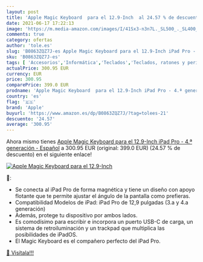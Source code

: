 ```yaml
---
layout: post
title: 'Apple Magic Keyboard  para el 12.9-Inch  al 24.57 % de descuento'
date: 2021-06-17 17:22:13
image: 'https://m.media-amazon.com/images/I/41Sx3-n3n7L._SL500_._SL400_.jpg'
comments: true
category: ofertas
author: 'tole.es'
slug: 'B0863ZQZ7J-es Apple Magic Keyboard para el 12.9-Inch iPad Pro - 4.ª...'
sku: 'B0863ZQZ7J-es'
tags: [ 'Accesorios','Informática','Teclados','Teclados, ratones y periféricos de entrada','apple','ipad', ]
actualPrice: 300.95 EUR
currency: EUR
price: 300.95
comparePrice: 399.0 EUR
prodname: 'Apple Magic Keyboard  para el 12.9-Inch iPad Pro - 4.ª generación  - Español'
country: 'es'
flag: '🇪🇸'
brand: 'Apple'
buyurl: 'https://www.amazon.es/dp/B0863ZQZ7J/?tag=tolees-21'
descuento: '24.57'
average: '300.95'
---
```


Ahora mismo tienes [Apple Magic Keyboard  para el 12.9-Inch iPad Pro - 4.ª generación  - Español](https://www.amazon.es/dp/B0863ZQZ7J/?tag=tolees-21) a 300.95 EUR (original: 399.0 EUR) (24.57 %  de descuento) en el siguiente enlace!

[![Apple Magic Keyboard  para el 12.9-Inch ](https://m.media-amazon.com/images/I/41Sx3-n3n7L._SL500_._SL400_.jpg)](https://www.amazon.es/dp/B0863ZQZ7J/?tag=tolees-21)

🔎:

- Se conecta al iPad Pro de forma magnética y tiene un diseño con apoyo flotante que te permite ajustar el ángulo de la pantalla como prefieras.
- Compatibilidad Modelos de iPad: iPad Pro de 12,9 pulgadas (3.a y 4.a generación)
- Además, protege tu dispositivo por ambos lados.
- Es comodísimo para escribir e incorpora un puerto USB-C de carga, un sistema de retroiluminación y un trackpad que multiplica las posibilidades de iPadOS.
- El Magic Keyboard es el compañero perfecto del iPad Pro.

[🛒 Visítala!!!](https://www.amazon.es/dp/B0863ZQZ7J/?tag=tolees-21)
